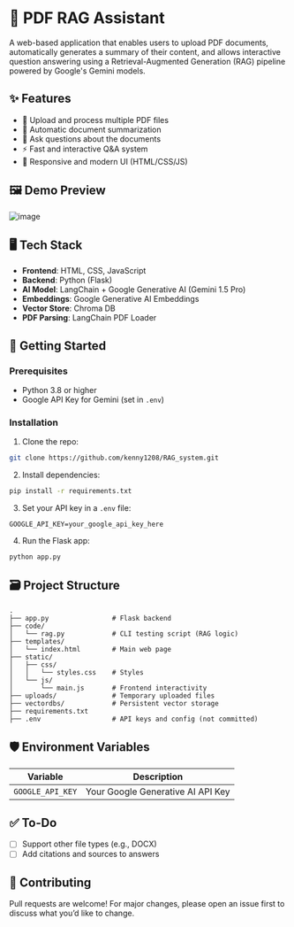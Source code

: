 # 📘 PDF RAG Assistant

A web-based application that enables users to upload PDF documents, automatically generates a summary of their content, and allows interactive question answering using a Retrieval-Augmented Generation (RAG) pipeline powered by Google's Gemini models.

## ✨ Features

- 📄 Upload and process multiple PDF files
- 📝 Automatic document summarization
- 💬 Ask questions about the documents
- ⚡ Fast and interactive Q&A system
- 🎨 Responsive and modern UI (HTML/CSS/JS)

## 🖼️ Demo Preview
![image](https://github.com/user-attachments/assets/dfbcd28d-3bd7-4529-bd7b-192eeac983c8)


## 🖥️ Tech Stack

- **Frontend**: HTML, CSS, JavaScript
- **Backend**: Python (Flask)
- **AI Model**: LangChain + Google Generative AI (Gemini 1.5 Pro)
- **Embeddings**: Google Generative AI Embeddings
- **Vector Store**: Chroma DB
- **PDF Parsing**: LangChain PDF Loader

## 🚀 Getting Started

### Prerequisites

- Python 3.8 or higher
- Google API Key for Gemini (set in `.env`)

### Installation

1. Clone the repo:

```bash
git clone https://github.com/kenny1208/RAG_system.git
```

2. Install dependencies:

```bash
pip install -r requirements.txt
```

3. Set your API key in a `.env` file:

```env
GOOGLE_API_KEY=your_google_api_key_here
```

4. Run the Flask app:

```bash
python app.py
```

## 🗃️ Project Structure

```
.
├── app.py                # Flask backend
├── code/
│   └── rag.py            # CLI testing script (RAG logic)
├── templates/
│   └── index.html        # Main web page
├── static/
│   ├── css/
│   │   └── styles.css    # Styles
│   └── js/
│       └── main.js       # Frontend interactivity
├── uploads/              # Temporary uploaded files
├── vectordbs/            # Persistent vector storage
├── requirements.txt
├── .env                  # API keys and config (not committed)
```

## 🛡️ Environment Variables

| Variable         | Description                       |
| ---------------- | --------------------------------- |
| `GOOGLE_API_KEY` | Your Google Generative AI API Key |

## ✅ To-Do

- [ ] Support other file types (e.g., DOCX)
- [ ] Add citations and sources to answers

## 🤝 Contributing

Pull requests are welcome! For major changes, please open an issue first to discuss what you’d like to change.
